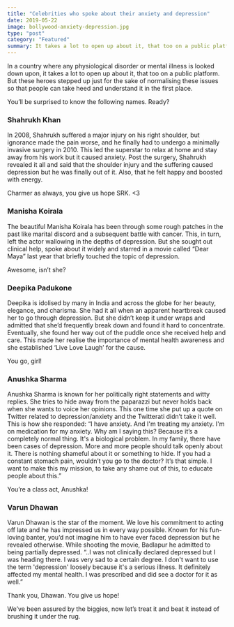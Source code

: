 ```yaml
---
title: "Celebrities who spoke about their anxiety and depression"
date: 2019-05-22
image: bollywood-anxiety-depression.jpg
type: "post"
category: "Featured"
summary: It takes a lot to open up about it, that too on a public platform. But these heroes stepped up just for the sake of normalising these issues so that people can take heed and understand it.
---
```


In a country where any physiological disorder or mental illness is looked down upon, it takes a lot to open up about it, that too on a public platform. But these heroes stepped up just for the sake of normalising these issues so that people can take heed and understand it in the first place.

You’ll be surprised to know the following names. Ready?

<h3>Shahrukh Khan</h3>

In 2008, Shahrukh suffered a major injury on his right shoulder, but ignorance made the pain worse, and he finally had to undergo a minimally invasive surgery in 2010. This led the superstar to relax at home and stay away from his work but it caused anxiety. Post the surgery, Shahrukh revealed it all and said that the shoulder injury and the suffering caused depression but he was finally out of it. Also, that he felt happy and boosted with energy.

Charmer as always, you give us hope SRK. <3

<h3>Manisha Koirala</h3>

The beautiful Manisha Koirala has been through some rough patches in the past like marital discord and a subsequent battle with cancer. This, in turn, left the actor wallowing in the depths of depression. But she sought out clinical help, spoke about it widely and starred in a movie called “Dear Maya” last year that briefly touched the topic of depression.

Awesome, isn’t she?

<h3>Deepika Padukone</h3>

Deepika is idolised by many in India and across the globe for her beauty, elegance, and charisma. She had it all when an apparent heartbreak caused her to go through depression. But she didn’t keep it under wraps and admitted that she’d frequently break down and found it hard to concentrate. Eventually, she found her way out of the puddle once she received help and care. This made her realise the importance of mental health awareness and she established ‘Live Love Laugh’ for the cause.

You go, girl!

<h3>Anushka Sharma</h3>

Anushka Sharma is known for her politically right statements and witty replies. She tries to hide away from the paparazzi but never holds back when she wants to voice her opinions. This one time she put up a quote on Twitter related to depression/anxiety and the Twitterati didn’t take it well. This is how she responded:
“I have anxiety. And I'm treating my anxiety. I'm on medication for my anxiety. Why am I saying this? Because it’s a completely normal thing. It's a biological problem. In my family, there have been cases of depression. More and more people should talk openly about it. There is nothing shameful about it or something to hide. If you had a constant stomach pain, wouldn’t you go to the doctor? It’s that simple. I want to make this my mission, to take any shame out of this, to educate people about this.”

You’re a class act, Anushka!

<h3>Varun Dhawan</h3>

Varun Dhawan is the star of the moment. We love his commitment to acting off late and he has impressed us in every way possible. Known for his fun-loving banter, you’d not imagine him to have ever faced depression but he revealed otherwise. While shooting the movie, Badlapur he admitted to being partially depressed.
“..I was not clinically declared depressed but I was heading there. I was very sad to a certain degree. I don't want to use the term 'depression' loosely because it's a serious illness. It definitely affected my mental health. I was prescribed and did see a doctor for it as well.”

Thank you, Dhawan. You give us hope!

We’ve been assured by the biggies, now let’s treat it and beat it instead of brushing it under the rug.
